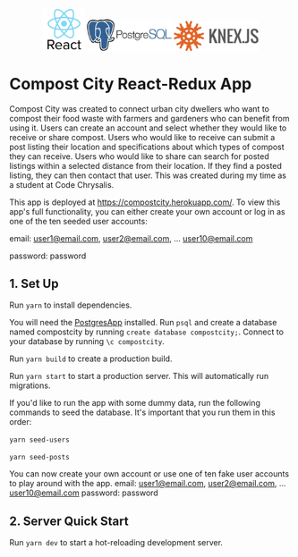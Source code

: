<div align="center" style="padding-top: 10px;">
<img src="./src/images/react.png" alt="react logo" width="15%">
<img src="./src/images/postgresql.png" alt="postgres logo" width="30%" >
<img src="./src/images/knex.png" alt="knex logo" width="30%" >
</div>

# Compost City React-Redux App

Compost City was created to connect urban city dwellers who want to compost their food waste with farmers and gardeners who can benefit from using it. Users can create an account and select whether they would like to receive or share compost. Users who would like to receive can submit a post listing their location and specifications about which types of compost they can receive. Users who would like to share can search for posted listings within a selected distance from their location. If they find a posted listing, they can then contact that user. This was created during my time as a student at Code Chrysalis.

This app is deployed at https://compostcity.herokuapp.com/. To view this app's full functionality, you can either create your own account or log in as one of the ten seeded user accounts:

email: user1@email.com, user2@email.com, ... user10@email.com 

password: password

## 1. Set Up

Run `yarn` to install dependencies.

You will need the [PostgresApp](https://postgresapp.com/) installed. Run `psql` and create a database named compostcity by running `create database compostcity;`. Connect to your database by running `\c compostcity`.

Run `yarn build` to create a production build.

Run `yarn start` to start a production server. This will automatically run migrations.

If you'd like to run the app with some dummy data, run the following commands to seed the database. It's important that you run them in this order:

`yarn seed-users`

`yarn seed-posts`

You can now create your own account or use one of ten fake user accounts to play around with the app.
email: user1@email.com, user2@email.com, ... user10@email.com
password: password

## 2. Server Quick Start

Run `yarn dev` to start a hot-reloading development server.
